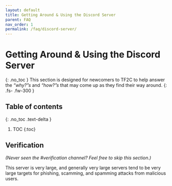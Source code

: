 ```yaml
---
layout: default
title: Getting Around & Using the Discord Server
parent: FAQ
nav_order: 1
permalink: /faq/discord-server/
---
```

# Getting Around & Using the Discord Server
{: .no_toc }
This section is designed for newcomers to TF2C to help answer the *“why?”s* and *“how?”s* that may come up as they find their way around.
{: .fs- .fw-300 }

## Table of contents
{: .no_toc .text-delta }

1. TOC
{:toc}

## Verification
*(Never seen the #verification channel? Feel free to skip this section.)*

This server is very large, and generally very large servers tend to be very large targets for phishing, scamming, and spamming attacks from malicious users.